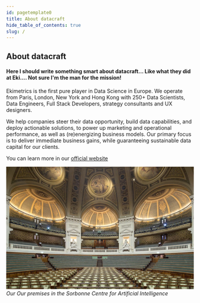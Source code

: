 ```yaml
---
id: pagetemplate0
title: About datacraft
hide_table_of_contents: true
slug: /
---
```



## About datacraft

#### Here I should write something smart about datacraft... Like what they did at Eki.... Not sure I'm the man for the mission!

Ekimetrics is the first pure player in Data Science in Europe. We operate from Paris, London, New York and Hong Kong with 250+ Data Scientists, Data Engineers, Full Stack Developers, strategy consultants and UX designers. 

We help companies steer their data opportunity, build data capabilities, and deploy actionable solutions, to power up marketing and operational performance, as well as (re)energizing business models. Our primary focus is to deliver immediate business gains, while guaranteeing sustainable data capital for our clients.

You can learn more in our [official website](https://datacraft.paris/)

![SCAI](img/page-template-1/SCAI-premises.jpg)
*Our Our premises in the Sorbonne Centre for Artificial Intelligence*
